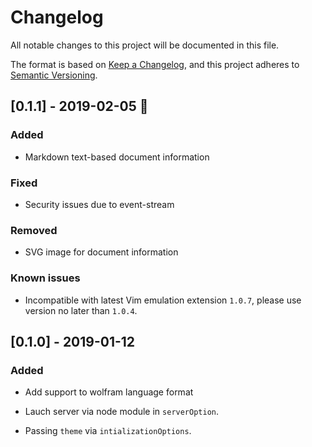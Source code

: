# Changelog
All notable changes to this project will be documented in this file.

The format is based on [Keep a Changelog](https://keepachangelog.com/en/1.0.0/),
and this project adheres to [Semantic Versioning](https://semver.org/spec/v2.0.0.html).

## [0.1.1] - 2019-02-05 🧧

### Added

- Markdown text-based document information

### Fixed

- Security issues due to event-stream

### Removed

- SVG image for document information

### Known issues

- Incompatible with latest Vim emulation extension `1.0.7`, please use version no later than `1.0.4`.

## [0.1.0] - 2019-01-12

### Added

- Add support to wolfram language format

- Lauch server via node module in `serverOption`.

- Passing `theme` via `intializationOptions`.
